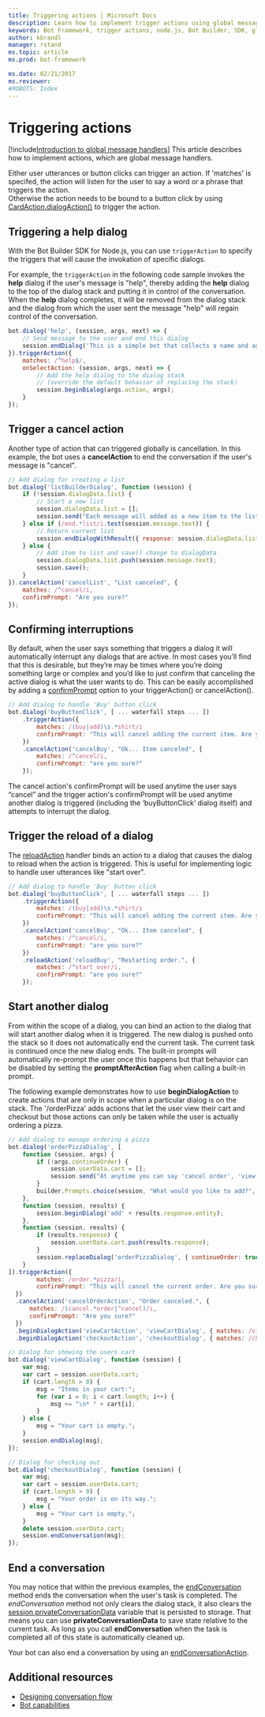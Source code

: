 ```yaml
---
title: Triggering actions | Microsoft Docs
description: Learn how to implement trigger actions using global message handlers by using the Bot Builder SDK for Node.js.
keywords: Bot Framework, trigger actions, node.js, Bot Builder, SDK, global handler, global message handler, message handler
author: kbrandl
manager: rstand
ms.topic: article
ms.prod: bot-framework

ms.date: 02/21/2017
ms.reviewer:
#ROBOTS: Index
---
```


# Triggering actions


[!include[Introduction to global message handlers](~/includes/snippet-global-handlers-intro.md)]
This article describes how to implement actions, which are global message handlers. 

Either user utterances or button clicks can trigger an action.
If 'matches' is specifed, the action will listen for the user to say a word or a phrase that triggers the action.  
Otherwise the action needs to be bound to a button click by using [CardAction.dialogAction()][ClickAction] to trigger the action.

## Triggering a help dialog

With the Bot Builder SDK for Node.js, you can use `triggerAction` to specify the triggers that will cause the 
invokation of specific dialogs. 


For example, the `triggerAction` in the following code sample invokes the **help** dialog 
if the user's message is "help", thereby adding the **help** dialog to the top of the dialog stack and 
putting it in control of the conversation. When the **help** dialog completes, it will be removed from 
the dialog stack and the dialog from which the user sent the message "help" will regain control of the conversation.

```javascript
bot.dialog('help', (session, args, next) => {
    // Send message to the user and end this dialog
    session.endDialog('This is a simple bot that collects a name and age.');
}).triggerAction({
    matches: /^help$/,
    onSelectAction: (session, args, next) => {
        // Add the help dialog to the dialog stack 
        // (override the default behavior of replacing the stack)
        session.beginDialog(args.action, args);
    }
});
```

## Trigger a cancel action

Another type of action that can triggered globally is cancellation. In this example, the bot uses a **cancelAction** to end the conversation if the user's message is "cancel".


```javascript
// Add dialog for creating a list
bot.dialog('listBuilderDialog', function (session) {
    if (!session.dialogData.list) {
        // Start a new list 
        session.dialogData.list = [];
        session.send("Each message will added as a new item to the list.\nSay 'end list' when finished or 'cancel' to discard the list.\n")
    } else if (/end.*list/i.test(session.message.text)) {
        // Return current list
        session.endDialogWithResult({ response: session.dialogData.list });
    } else {
        // Add item to list and save() change to dialogData
        session.dialogData.list.push(session.message.text);
        session.save();
    }
}).cancelAction('cancelList', "List canceled", { 
    matches: /^cancel/i,
    confirmPrompt: "Are you sure?"
});
```


## Confirming interruptions

By default, when the user says something that triggers a dialog it will automatically interrupt any dialogs that are active. 
In most cases you’ll find that this is desirable, but they’re may be times where you’re doing something large or complex and you’d like to just confirm that 
canceling the active dialog is what the user wants to do.
This can be easily accomplished by adding a [confirmPrompt](http://docs.botframework.com/en-us/node/builder/chat-reference/interfaces/_botbuilder_d_.itriggeractionoptions#confirmprompt) 
option to your triggerAction() or cancelAction(). 

```javascript
// Add dialog to handle 'Buy' button click
bot.dialog('buyButtonClick', [ ... waterfall steps ... ])
    .triggerAction({ 
        matches: /(buy|add)\s.*shirt/i
        confirmPrompt: "This will cancel adding the current item. Are you sure?" 
    })
    .cancelAction('cancelBuy', "Ok... Item canceled", { 
        matches: /^cancel/i,
        confirmPrompt: "are you sure?" 
    });

```


The cancel action's confirmPrompt will be used anytime the user says “cancel” and the trigger action's confirmPrompt will be used anytime another dialog 
is triggered (including the ‘buyButtonClick’ dialog itself) and attempts to interrupt the dialog. 

## Trigger the reload of a dialog

The [reloadAction][reloadAction] handler binds an action to a dialog that causes the dialog to reload when the action is triggered. This is useful for implementing logic to handle user utterances like "start over".

```javascript
// Add dialog to handle 'Buy' button click
bot.dialog('buyButtonClick', [ ... waterfall steps ... ])
    .triggerAction({ 
        matches: /(buy|add)\s.*shirt/i
        confirmPrompt: "This will cancel adding the current item. Are you sure?" 
    })
    .cancelAction('cancelBuy', "Ok... Item canceled", { 
        matches: /^cancel/i,
        confirmPrompt: "are you sure?" 
    })
    .reloadAction('reloadBuy', "Restarting order.", { 
        matches: /^start over/i,
        confirmPrompt: "are you sure?" 
    });

```
## Start another dialog

From within the scope of a dialog, you can bind an action to the dialog that will start another dialog when it is triggered. The new dialog is pushed onto the stack so it does not automatically end the current task. The current task is continued once the new dialog ends. The built-in prompts will automatically re-prompt the user once this happens but that behavior can be disabled by setting the **promptAfterAction** flag when calling a built-in prompt.

The following example demonstrates how to use **beginDialogAction** to create actions that are
only in scope when a particular dialog is on the stack. The '/orderPizza' adds
actions that let the user view their cart and checkout but those actions can 
only be taken while the user is actually ordering a pizza.

<!-- 
This sample also shows how support multi-level cancel within a bot. When 
ordering a pizza you can cancel either an item you're adding or the entire 
order.  The user can say "cancel order" at anytime to cancel the order but 
saying just "cancel" will intelligently cancel either the current item being 
added or the order depending on where the user is in the flow. -->

```javascript
// Add dialog to manage ordering a pizza
bot.dialog('orderPizzaDialog', [
    function (session, args) {
        if (!args.continueOrder) {
            session.userData.cart = [];
            session.send("At anytime you can say 'cancel order', 'view cart', or 'checkout'.")
        }
        builder.Prompts.choice(session, "What would you like to add?", "Pizza|Drinks|Extras");
    },
    function (session, results) {
        session.beginDialog('add' + results.response.entity);
    },
    function (session, results) {
        if (results.response) {
            session.userData.cart.push(results.response);
        }
        session.replaceDialog('orderPizzaDialog', { continueOrder: true });
    }
]).triggerAction({ 
        matches: /order.*pizza/i,
        confirmPrompt: "This will cancel the current order. Are you sure?"
  })
  .cancelAction('cancelOrderAction', "Order canceled.", { 
      matches: /(cancel.*order|^cancel)/i,
      confirmPrompt: "Are you sure?"
  })
  .beginDialogAction('viewCartAction', 'viewCartDialog', { matches: /view.*cart/i })
  .beginDialogAction('checkoutAction', 'checkoutDialog', { matches: /checkout/i });

// Dialog for showing the users cart
bot.dialog('viewCartDialog', function (session) {
    var msg;
    var cart = session.userData.cart;
    if (cart.length > 0) {
        msg = "Items in your cart:";
        for (var i = 0; i < cart.length; i++) {
            msg += "\n* " + cart[i];
        }
    } else {
        msg = "Your cart is empty.";
    }
    session.endDialog(msg);
});

// Dialog for checking out
bot.dialog('checkoutDialog', function (session) {
    var msg;
    var cart = session.userData.cart;
    if (cart.length > 0) {
        msg = "Your order is on its way.";
    } else {
        msg = "Your cart is empty.";
    }
    delete session.userData.cart;
    session.endConversation(msg);
});
```

<!--
View the "feature-onDisambiguateRoute" example to see how you'd prompt the user
to disambiguate between "cancel item" and "cancel order".
-->

## End a conversation

<!-- Delete this note 
Should this be moved to where we discuss dialogs stacks
-->

You may notice that within the previous examples, the [endConversation][EndConversation] method ends the conversation when the user's task is completed. The *endConversation* method not only clears the dialog stack, it also clears the [session.privateConversationData][PrivateConversationData] variable that is persisted to storage. That means you can use **privateConversationData** to save state relative to the current task. As long as you call **endConversation** when the task is completed all of this state is automatically cleaned up.

Your bot can also end a conversation by using an [endConversationAction][endConversationAction].

## Additional resources

- [Designing conversation flow](~/bot-design-conversation-flow.md)
- [Bot capabilities](~/bot-design-capabilities.md)

<!--
- [reloadAction][reloadAction]
-->

[ClickAction]: (https://docs.botframework.com/en-us/node/builder/chat-reference/classes/_botbuilder_d_.cardaction#dialogaction)
[EndConversation]: (https://docs.botframework.com/en-us/node/builder/chat-reference/classes/_botbuilder_d_.session.html#endconversation)
[EndConversationAction]: (https://docs.botframework.com/en-us/node/builder/chat-reference/classes/_botbuilder_d_.dialog.html#endconversationaction)
[matches]: (https://docs.botframework.com/en-us/node/builder/chat-reference/interfaces/_botbuilder_d_.idialogactionoptions#matches)
[reloadAction]: (https://docs.botframework.com/en-us/node/builder/chat-reference/classes/_botbuilder_d_.dialog.html#reloadaction)

[PrivateConversationData]: (https://docs.botframework.com/en-us/node/builder/chat-reference/classes/_botbuilder_d_.session.html#privateconversationdata)
